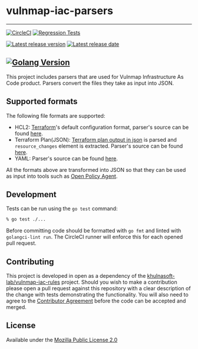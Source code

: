 # vulnmap-iac-parsers
---

[![CircleCI](https://circleci.com/gh/khulnasoft-lab/vulnmap-iac-parsers/tree/main.svg?style=svg&circle-token=fc5da6b1544139b067e9d252270a60213a43e0d5)](https://circleci.com/gh/khulnasoft-lab/vulnmap-iac-parsers/tree/main)
[![Regression Tests](https://github.com/khulnasoft-lab/vulnmap-iac-parsers/actions/workflows/policies.yml/badge.svg)](https://img.shields.io/github/workflow/status/khulnasoft-lab/vulnmap-iac-parsers/Policies%20Regression%20Test?label=regression%20tests)

[![Latest release version](https://img.shields.io/github/v/release/khulnasoft-lab/vulnmap-iac-parsers)](https://github.com/khulnasoft-lab/vulnmap-iac-parsers)
[![Latest release date](https://img.shields.io/github/release-date/khulnasoft-lab/vulnmap-iac-parsers)](https://github.com/khulnasoft-lab/vulnmap-iac-rules)

[![Golang Version](https://img.shields.io/github/go-mod/go-version/khulnasoft-lab/vulnmap-iac-parsers)](https://github.com/khulnasoft-lab/vulnmap-iac-parsers)
---

This project includes parsers that are used for Vulnmap Infrastructure As Code product. Parsers convert the files they take as input into JSON. 

## Supported formats

The following file formats are supported:
- HCL2: [Terraform](https://www.terraform.io/)'s default configuration format, parser's source can be found [here](http://https://github.com/khulnasoft-lab/vulnmap-iac-parsers/blob/main/pkg/hcl2.go).
- Terraform Plan(JSON): [Terraform plan output in json](https://www.terraform.io/docs/internals/json-format.html) is parsed and ``resource_changes`` element is extracted. Parser's source can be found [here](https://github.com/khulnasoft-lab/vulnmap-iac-parsers/blob/main/pkg/terraform_plan.go).
- YAML: Parser's source can be found [here](https://github.com/khulnasoft-lab/vulnmap-iac-parsers/blob/main/pkg/yaml.go).

All the formats above are transformed into JSON so that they can be used as input into tools such as [Open Policy Agent](https://www.openpolicyagent.org/). 

## Development

Tests can be run using the `go test` command:

```bash
% go test ./...
```

Before committing code should be formatted with `go fmt` and linted with `golangci-lint run`. The CircleCI runner will enforce this for each opened pull request.

## Contributing

This project is developed in open as a dependency of the [khulnasoft-lab/vulnmap-iac-rules](https://github.com/khulnasoft-lab/vulnmap-iac-rules) project. Should you wish to make a contribution please open a pull request against this repository with a clear description of the change with tests demonstrating the functionality. You will also need to agree to the [Contributor Agreement](./Contributor-Agreement.md) before the code can be accepted and merged.

## License

Available under the [Mozilla Public License 2.0](./LICENSE.md)
